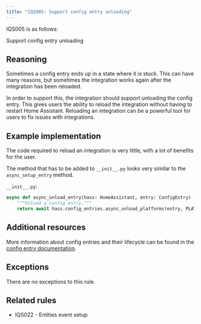 ```yaml
---
title: "IQS005: Support config entry unloading"
---
```


IQS005 is as follows:

Support config entry unloading

## Reasoning
Sometimes a config entry ends up in a state where it is stuck.
This can have many reasons, but sometimes the integration works again after the integration has been reloaded.

In order to support this, the integration should support unloading the config entry.
This gives users the ability to reload the integration without having to restart Home Assistant.
Reloading an integration can be a powerful tool for users to fix issues with integrations.

## Example implementation
The code required to reload an integration is very little, with a lot of benefits for the user.

The method that has to be added to `__init__.py` looks very similar to the `async_setup_entry` method.

`__init__.py`:
```python
async def async_unload_entry(hass: HomeAssistant, entry: ConfigEntry) -> bool:
    """Unload a config entry."""
    return await hass.config_entries.async_unload_platforms(entry, PLATFORMS)
```

## Additional resources
More information about config entries and their lifecycle can be found in the [config entry documentation](../../../config_entries_index).

## Exceptions
There are no exceptions to this rule.

## Related rules
- IQS022 - Entities event setup